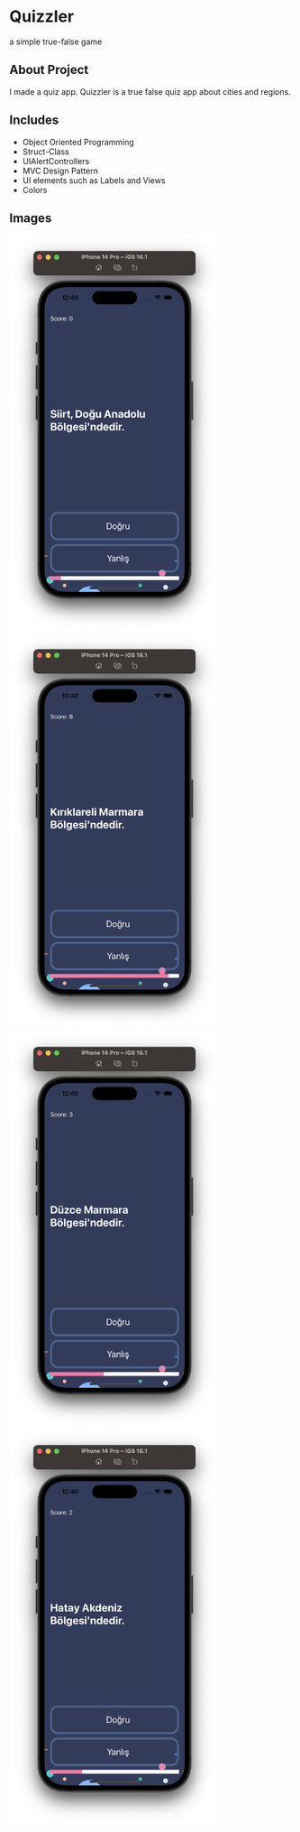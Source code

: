# Quizzler
a simple true-false game


## About Project
I made a quiz app. Quizzler is a true false quiz app about cities and regions.
## Includes

* Object Oriented Programming
* Struct-Class
* UIAlertControllers
* MVC Design Pattern
* UI elements such as Labels and Views
* Colors




## Images
<img src="https://github.com/ozlemcali/Quizzler/blob/master/GithubSS/Screenshot2.png" width ="372.8" height= "702.4"> <img 
src="https://github.com/ozlemcali/Quizzler/blob/master/GithubSS/Screenshot1.png" width ="372.8" height= "702.4"> 
<img src="https://github.com/ozlemcali/Quizzler/blob/master/GithubSS/Screenshot3.png" width ="372.8" height= "702.4"> <img 
src="https://github.com/ozlemcali/Quizzler/blob/master/GithubSS/Screenshot4.png" width ="372.8" height= "702.4"> 
